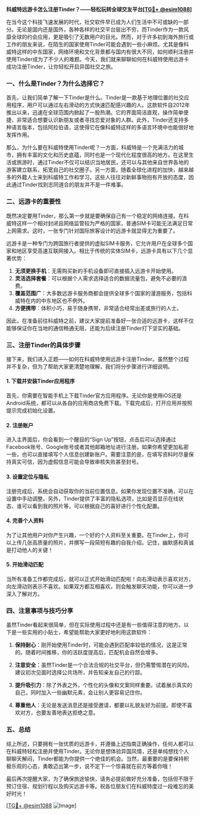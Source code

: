 **科威特远游卡怎么注册Tinder？——轻松玩转全球交友平台[[TG💪+ @esim1088](https://t.me/s/esim1088)]**

在当今这个科技飞速发展的时代，社交软件早已成为人们生活中不可或缺的一部分。无论是国内还是国外，各种各样的社交平台层出不穷，而Tinder作为一款风靡全球的约会应用，更是吸引了无数用户的目光。然而，对于许多初到海外旅行或工作的朋友来说，在陌生的国家使用Tinder可能会遇到一些小麻烦。尤其是像科威特这样的中东国家，网络环境和文化背景都与国内有很大不同，如何顺利注册并使用Tinder成为了不少人的难题。今天，我们就来聊聊如何在科威特使用远游卡成功注册Tinder，让你轻松开启异国社交之旅。

### 一、什么是Tinder？为什么选择它？

首先，让我们简单了解一下Tinder是什么。Tinder是一款基于地理位置的社交应用程序，用户可以通过左右滑动的方式快速匹配感兴趣的人。这款软件自2012年推出以来，迅速在全球范围内掀起了一股热潮。它的界面简洁直观，操作简单便捷，非常适合想要认识新朋友或者寻找恋爱对象的人群。此外，Tinder还支持多种语言版本，包括阿拉伯语，这使得它在像科威特这样的多语言环境中也能很好地发挥作用。

那么，为什么要在科威特使用Tinder呢？一方面，科威特是一个充满活力的城市，拥有丰富的文化和历史底蕴，同时也是一个现代化程度很高的地方。在这里生活或旅游时，通过Tinder不仅可以结识当地居民，还可以与其他来自世界各地的游客建立联系，拓宽自己的社交圈子。另一方面，随着全球化进程的加快，越来越多的外籍人士来到科威特工作和学习，这些人往往对新鲜事物抱有开放的态度，因此通过Tinder找到志同道合的朋友并不是一件难事。

### 二、远游卡的重要性

既然决定要用Tinder，那么第一步就是要确保自己有一个稳定的网络连接。在科威特这样一个相对封闭且网络监管较为严格的国家，普通SIM卡可能无法满足日常上网需求。这时，一张专门针对国际旅客设计的远游卡就显得尤为重要了。

远游卡是一种专门为跨国旅行者提供的虚拟SIM卡服务，它允许用户在全球多个国家和地区享受高速互联网接入。相比于传统的实体SIM卡，远游卡具有以下几个显著优势：

1. **无须更换手机**：无需购买新的手机设备即可直接插入远游卡开始使用。
2. **灵活选择套餐**：可以根据个人需求选择适合的数据流量包，避免不必要的浪费。
3. **覆盖范围广**：大多数远游卡服务商都会提供全球多个国家的漫游服务，包括科威特在内的中东地区也不例外。
4. **方便携带**：体积小巧，易于随身携带，非常适合经常出差或旅行的人士。

因此，在准备前往科威特之前，建议大家提前准备好一张合适的远游卡，这样不仅能够保证你在当地的通信畅通无阻，还能为后续注册Tinder打下坚实的基础。

### 三、注册Tinder的具体步骤

接下来，我们进入正题——如何在科威特使用远游卡注册Tinder。虽然整个过程并不复杂，但为了帮助大家更清楚地理解，我们将分步骤进行详细说明。

#### 1. 下载并安装Tinder应用程序

首先，你需要在智能手机上下载Tinder官方应用程序。无论你是使用iOS还是Android系统，都可以从各自的应用商店免费下载。下载完成后，打开应用并按照提示完成初始化设置。

#### 2. 注册账户

进入主界面后，你会看到一个醒目的“Sign Up”按钮，点击后可以选择通过Facebook账号、Google账号或者其他邮箱地址进行注册。如果你希望更加私密一些，也可以直接填写个人信息创建新账户。需要注意的是，在填写资料时尽量保持真实可信，因为虚假信息可能会导致审核失败甚至封号。

#### 3. 设置定位与隐私

注册完成后，系统会自动获取你的当前位置信息。如果你发现位置不准确，可以在设置中手动调整。另外，Tinder提供了丰富的隐私选项，比如是否显示在线状态、谁可以看到我的照片等，可以根据自己的喜好进行个性化配置。

#### 4. 完善个人资料

为了让其他用户对你产生兴趣，一个好的个人资料至关重要。在Tinder上，你可以上传几张高质量的照片，并撰写一段简短有趣的自我介绍。记住，幽默感和真诚是打动他人的关键！

#### 5. 开始滑动匹配

当所有准备工作都完成后，就可以正式开始滑动匹配啦！向右滑动表示喜欢对方，向左滑动则表示不喜欢。如果双方都互相喜欢，则会触发聊天功能，你可以进一步深入了解对方。

### 四、注意事项与技巧分享

虽然Tinder看起来很简单，但在实际使用过程中还是有一些值得注意的地方。以下是一些实用的小贴士，希望能帮助大家更好地利用这款软件：

1. **保持耐心**：刚开始使用Tinder时，可能会遇到匹配率较低的情况，这是正常的。随着时间推移，你的活跃度提高后，匹配机会自然会增多。
   
2. **注意安全**：虽然Tinder是一个合法合规的社交平台，但仍需警惕潜在的风险。建议初次见面时选择公共场所，并告知亲友自己的行踪。

3. **提升吸引力**：除了外表之外，个性化的头像和文案同样重要。试着展示真实的自己，同时加入一些幽默元素，会让别人更容易记住你。

4. **尊重他人**：无论是发送消息还是接受邀请，都要以礼貌友好为前提。即使不喜欢对方，也要友善地表达拒绝之意。

### 五、总结

综上所述，只要拥有一张优质的远游卡，并遵循上述指南正确操作，任何人都可以在科威特轻松注册并使用Tinder。无论你是想体验异国风情，还是单纯想找个人聊聊天解闷，Tinder都能为你提供一个绝佳的机会。当然，最重要的是要保持积极乐观的心态，勇敢迈出第一步，说不定下一个惊喜就在前方等着你哦！

最后再次提醒大家，为了确保旅途愉快，请务必提前做好充分准备，包括但不限于预订住宿、规划行程以及购买远游卡等。祝各位朋友们在科威特度过一段难忘的美好时光！

[[TG💪+ @esim1088](https://t.me/s/esim1088) ![Image](https://i.postimg.cc/4NQfJmqS/Snipaste-2025-05-13-00-14-12.png)]